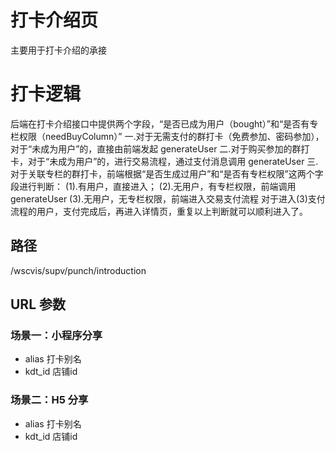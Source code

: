 # 打卡介绍页

主要用于打卡介绍的承接

# 打卡逻辑
后端在打卡介绍接口中提供两个字段，“是否已成为用户（bought）”和“是否有专栏权限（needBuyColumn）”
一.对于无需支付的群打卡（免费参加、密码参加），对于“未成为用户”的，直接由前端发起 generateUser
二.对于购买参加的群打卡，对于“未成为用户”的，进行交易流程，通过支付消息调用 generateUser
三.对于关联专栏的群打卡，前端根据“是否生成过用户”和“是否有专栏权限”这两个字段进行判断：
(1).有用户，直接进入；
(2).无用户，有专栏权限，前端调用 generateUser
(3).无用户，无专栏权限，前端进入交易支付流程
对于进入(3)支付流程的用户，支付完成后，再进入详情页，重复以上判断就可以顺利进入了。

## 路径

/wscvis/supv/punch/introduction

## URL 参数

### 场景一：小程序分享

- alias          打卡别名
- kdt_id         店铺id

### 场景二：H5 分享

- alias          打卡别名
- kdt_id         店铺id
